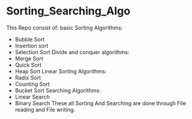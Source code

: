 # Sorting_Searching_Algo
This Repo consist of:
basic Sorting Algorithms: 
* Bubble Sort 
* Insertion sort
* Selection Sort
Divide and conquer algorithms:
* Merge Sort
* Quick Sort
* Heap Sort
Linear Sorting Algorithms:
* Radix Sort
* Counting Sort
* Bucket Sort
Searching Algorithms:
* Linear Search
* Binary Search 
These all Sorting And Searching are done through File reading and File writing.
